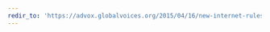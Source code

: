 ```yaml
---
redir_to: 'https://advox.globalvoices.org/2015/04/16/new-internet-rules-in-china-target-usernames-avatars-as-subversive-tools/'
---
```

